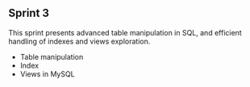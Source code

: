 ## Sprint 3
This sprint presents advanced table manipulation in SQL, and efficient handling of indexes and views exploration.

- Table manipulation
- Index
- Views in MySQL

